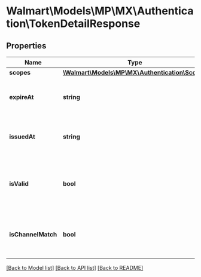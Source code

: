 # Walmart\Models\MP\MX\Authentication\TokenDetailResponse

## Properties

Name | Type | Description | Notes
------------ | ------------- | ------------- | -------------
**scopes** | [**\Walmart\Models\MP\MX\Authentication\Scopes**](Scopes.md) |  |
**expireAt** | **string** | The timestamp when the token expires | [default to '1560973098000']
**issuedAt** | **string** | The timestamp when the token is issued | [default to '1560973098000']
**isValid** | **bool** | Whether the token is valid; boolean value of true or false | [default to true]
**isChannelMatch** | **bool** | Whether the keys Seller used are correctly associated | [default to true]


[[Back to Model list]](./) [[Back to API list]](../../../../../README.md#supported-apis) [[Back to README]](../../../../../README.md)
